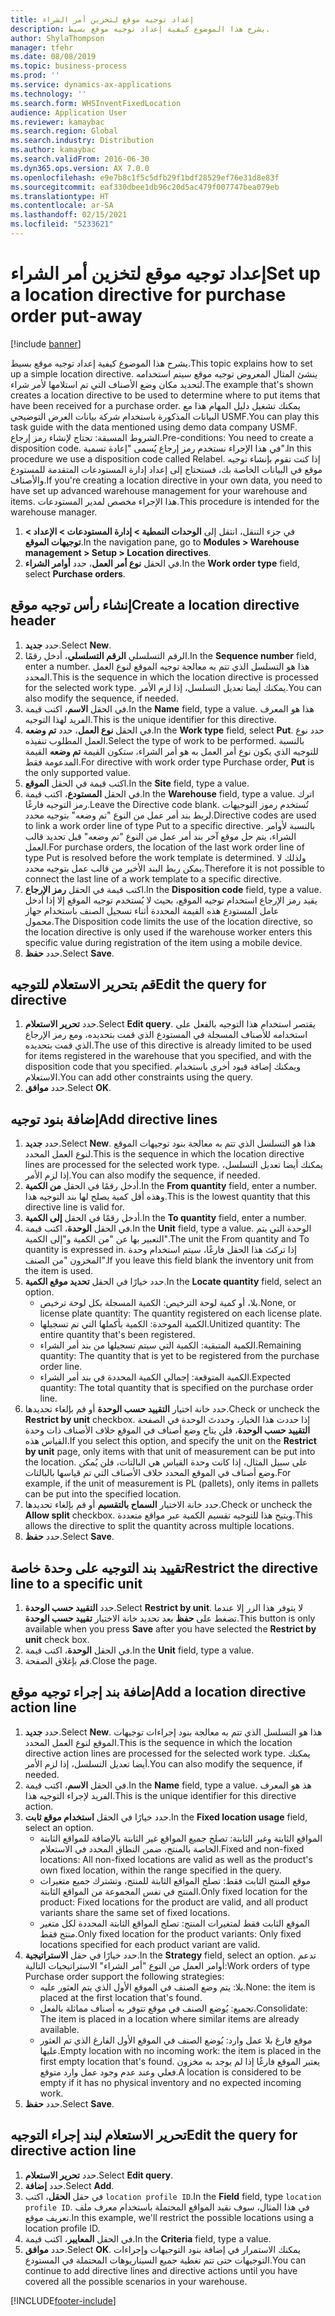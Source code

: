 ```yaml
---
title: إعداد توجيه موقع لتخزين أمر الشراء
description: يشرح هذا الموضوع كيفية إعداد توجيه موقع بسيط.
author: ShylaThompson
manager: tfehr
ms.date: 08/08/2019
ms.topic: business-process
ms.prod: ''
ms.service: dynamics-ax-applications
ms.technology: ''
ms.search.form: WHSInventFixedLocation
audience: Application User
ms.reviewer: kamaybac
ms.search.region: Global
ms.search.industry: Distribution
ms.author: kamaybac
ms.search.validFrom: 2016-06-30
ms.dyn365.ops.version: AX 7.0.0
ms.openlocfilehash: e9e7b8c1f5c5dfb29f1bdf28529ef76e31d8e83f
ms.sourcegitcommit: eaf330dbee1db96c20d5ac479f007747bea079eb
ms.translationtype: HT
ms.contentlocale: ar-SA
ms.lasthandoff: 02/15/2021
ms.locfileid: "5233621"
---
```

# <a name="set-up-a-location-directive-for-purchase-order-put-away"></a><span data-ttu-id="6b7dc-103">إعداد توجيه موقع لتخزين أمر الشراء</span><span class="sxs-lookup"><span data-stu-id="6b7dc-103">Set up a location directive for purchase order put-away</span></span>

[!include [banner](../../includes/banner.md)]

<span data-ttu-id="6b7dc-104">يشرح هذا الموضوع كيفية إعداد توجيه موقع بسيط.</span><span class="sxs-lookup"><span data-stu-id="6b7dc-104">This topic explains how to set up a simple location directive.</span></span> <span data-ttu-id="6b7dc-105">ينشئ المثال المعروض توجيه موقع سيتم استخدامه لتحديد مكان وضع الأصناف التي تم استلامها لأمر شراء.</span><span class="sxs-lookup"><span data-stu-id="6b7dc-105">The example that's shown creates a location directive to be used to determine where to put items that have been received for a purchase order.</span></span> <span data-ttu-id="6b7dc-106">يمكنك تشغيل دليل المهام هذا مع البيانات المذكورة باستخدام شركة بيانات العرض التوضيحي USMF.</span><span class="sxs-lookup"><span data-stu-id="6b7dc-106">You can play this task guide with the data mentioned using demo data company USMF.</span></span> <span data-ttu-id="6b7dc-107">الشروط المسبقة: تحتاج لإنشاء رمز إرجاع.</span><span class="sxs-lookup"><span data-stu-id="6b7dc-107">Pre-conditions: You need to create a disposition code.</span></span> <span data-ttu-id="6b7dc-108">في هذا الإجراء نستخدم رمز إرجاع يُسمى "إعادة تسمية".</span><span class="sxs-lookup"><span data-stu-id="6b7dc-108">In this procedure we use a disposition code called Relabel.</span></span> <span data-ttu-id="6b7dc-109">إذا كنت تقوم بإنشاء توجيه موقع في البيانات الخاصة بك، فستحتاج إلى إعداد إدارة المستودعات المتقدمة للمستودع والأصناف.</span><span class="sxs-lookup"><span data-stu-id="6b7dc-109">If you're creating a location directive in your own data, you need to have set up advanced warehouse management for your warehouse and items.</span></span> <span data-ttu-id="6b7dc-110">هذا الإجراء مخصص لمدير المستودعات.</span><span class="sxs-lookup"><span data-stu-id="6b7dc-110">This procedure is intended for the warehouse manager.</span></span>

1. <span data-ttu-id="6b7dc-111">في جزء التنقل، انتقل إلى **الوحدات النمطية > إدارة المستودعات > الإعداد > توجيهات الموقع**.</span><span class="sxs-lookup"><span data-stu-id="6b7dc-111">In the navigation pane, go to **Modules > Warehouse management > Setup > Location directives**.</span></span>
2. <span data-ttu-id="6b7dc-112">في الحقل **نوع أمر العمل**، حدد **أوامر الشراء**.</span><span class="sxs-lookup"><span data-stu-id="6b7dc-112">In the **Work order type** field, select **Purchase orders**.</span></span>

## <a name="create-a-location-directive-header"></a><span data-ttu-id="6b7dc-113">إنشاء رأس توجيه موقع</span><span class="sxs-lookup"><span data-stu-id="6b7dc-113">Create a location directive header</span></span>
1. <span data-ttu-id="6b7dc-114">حدد **جديد**.</span><span class="sxs-lookup"><span data-stu-id="6b7dc-114">Select **New**.</span></span>
2. <span data-ttu-id="6b7dc-115">الرقم التسلسلي **الرقم التسلسلي**، أدخل رقمًا.</span><span class="sxs-lookup"><span data-stu-id="6b7dc-115">In the **Sequence number** field, enter a number.</span></span> <span data-ttu-id="6b7dc-116">هذا هو التسلسل الذي تتم به معالجة توجيه الموقع لنوع العمل المحدد.</span><span class="sxs-lookup"><span data-stu-id="6b7dc-116">This is the sequence in which the location directive is processed for the selected work type.</span></span> <span data-ttu-id="6b7dc-117">يمكنك أيضا تعديل التسلسل، إذا لزم الأمر.</span><span class="sxs-lookup"><span data-stu-id="6b7dc-117">You can also modify the sequence, if needed.</span></span>  
3. <span data-ttu-id="6b7dc-118">في الحقل **الاسم**، اكتب قيمة.</span><span class="sxs-lookup"><span data-stu-id="6b7dc-118">In the **Name** field, type a value.</span></span> <span data-ttu-id="6b7dc-119">هذا هو المعرف الفريد لهذا التوجيه.</span><span class="sxs-lookup"><span data-stu-id="6b7dc-119">This is the unique identifier for this directive.</span></span>  
4. <span data-ttu-id="6b7dc-120">في الحقل **نوع العمل**، حدد **تم وضعه**.</span><span class="sxs-lookup"><span data-stu-id="6b7dc-120">In the **Work type** field, select **Put**.</span></span> <span data-ttu-id="6b7dc-121">حدد نوع العمل المطلوب تنفيذه.</span><span class="sxs-lookup"><span data-stu-id="6b7dc-121">Select the type of work to be performed.</span></span> <span data-ttu-id="6b7dc-122">بالنسبة للتوجيه الذي يكون نوع أمر العمل به هو أمر الشراء، ستكون القيمة **تم وضعه** القيمة المدعومة فقط.</span><span class="sxs-lookup"><span data-stu-id="6b7dc-122">For directive with work order type Purchase order, **Put** is the only supported value.</span></span>  
5. <span data-ttu-id="6b7dc-123">اكتب قيمة في الحقل **الموقع**.</span><span class="sxs-lookup"><span data-stu-id="6b7dc-123">In the **Site** field, type a value.</span></span>
6. <span data-ttu-id="6b7dc-124">في الحقل **المستودع**، اكتب قيمة.</span><span class="sxs-lookup"><span data-stu-id="6b7dc-124">In the **Warehouse** field, type a value.</span></span> <span data-ttu-id="6b7dc-125">اترك رمز التوجيه فارغًا.</span><span class="sxs-lookup"><span data-stu-id="6b7dc-125">Leave the Directive code blank.</span></span>  <span data-ttu-id="6b7dc-126">تُستخدم رموز التوجيهات لربط بند أمر عمل من النوع "تم وضعه" بتوجيه محدد.</span><span class="sxs-lookup"><span data-stu-id="6b7dc-126">Directive codes are used to link a work order line of type Put to a specific directive.</span></span> <span data-ttu-id="6b7dc-127">بالنسبة لأوامر الشراء، يتم حل موقع آخر بند أمر عمل من النوع "تم وضعه" قبل تحديد قالب العمل.</span><span class="sxs-lookup"><span data-stu-id="6b7dc-127">For purchase orders, the location of the last work order line of type Put is resolved before the work template is determined.</span></span> <span data-ttu-id="6b7dc-128">ولذلك لا يمكن ربط البند الأخير من قالب عمل بتوجيه محدد.</span><span class="sxs-lookup"><span data-stu-id="6b7dc-128">Therefore it is not possible to connect the last line of a work template to a specific directive.</span></span>   
7. <span data-ttu-id="6b7dc-129">اكتب قيمة في الحقل **رمز الإرجاع**.</span><span class="sxs-lookup"><span data-stu-id="6b7dc-129">In the **Disposition code** field, type a value.</span></span> <span data-ttu-id="6b7dc-130">يقيد رمز الإرجاع استخدام توجيه الموقع، بحيث لا يُستخدم توجيه الموقع إلا إذا أدخل عامل المستودع هذه القيمة المحددة أثناء تسجيل الصنف باستخدام جهاز محمول.</span><span class="sxs-lookup"><span data-stu-id="6b7dc-130">The Disposition code limits the use of the location directive, so the location directive is only used if the warehouse worker enters this specific value during registration of the item using a mobile device.</span></span>  
8. <span data-ttu-id="6b7dc-131">حدد **حفظ**.</span><span class="sxs-lookup"><span data-stu-id="6b7dc-131">Select **Save**.</span></span>

## <a name="edit-the-query-for-directive"></a><span data-ttu-id="6b7dc-132">قم بتحرير الاستعلام للتوجيه</span><span class="sxs-lookup"><span data-stu-id="6b7dc-132">Edit the query for directive</span></span>
1. <span data-ttu-id="6b7dc-133">حدد **تحرير الاستعلام**.</span><span class="sxs-lookup"><span data-stu-id="6b7dc-133">Select **Edit query**.</span></span> <span data-ttu-id="6b7dc-134">يقتصر استخدام هذا التوجيه بالفعل على استخدامه للأصناف المسجلة في المستودع الذي قمت بتحديده، ومع رمز الإرجاع الذي قمت بتحديده.</span><span class="sxs-lookup"><span data-stu-id="6b7dc-134">The use of this directive is already limited to be used for items registered in the warehouse that you specified, and with the disposition code that you specified.</span></span> <span data-ttu-id="6b7dc-135">ويمكنك إضافة قيود أخرى باستخدام الاستعلام.</span><span class="sxs-lookup"><span data-stu-id="6b7dc-135">You can add other constraints using the query.</span></span>  
2. <span data-ttu-id="6b7dc-136">حدد **موافق**.</span><span class="sxs-lookup"><span data-stu-id="6b7dc-136">Select **OK**.</span></span>

## <a name="add-directive-lines"></a><span data-ttu-id="6b7dc-137">إضافة بنود توجيه</span><span class="sxs-lookup"><span data-stu-id="6b7dc-137">Add directive lines</span></span>
1. <span data-ttu-id="6b7dc-138">حدد **جديد**.</span><span class="sxs-lookup"><span data-stu-id="6b7dc-138">Select **New**.</span></span> <span data-ttu-id="6b7dc-139">هذا هو التسلسل الذي تتم به معالجة بنود توجيهات الموقع لنوع العمل المحدد.</span><span class="sxs-lookup"><span data-stu-id="6b7dc-139">This is the sequence in which the location directive lines are processed for the selected work type.</span></span> <span data-ttu-id="6b7dc-140">يمكنك أيضا تعديل التسلسل، إذا لزم الأمر.</span><span class="sxs-lookup"><span data-stu-id="6b7dc-140">You can also modify the sequence, if needed.</span></span>  
2. <span data-ttu-id="6b7dc-141">أدخل رقمًا في الحقل **من الكمية**.</span><span class="sxs-lookup"><span data-stu-id="6b7dc-141">In the **From quantity** field, enter a number.</span></span> <span data-ttu-id="6b7dc-142">وهذه أقل كمية يصلح لها بند التوجيه هذا.</span><span class="sxs-lookup"><span data-stu-id="6b7dc-142">This is the lowest quantity that this directive line is valid for.</span></span>  
3. <span data-ttu-id="6b7dc-143">أدخل رقمًا في الحقل **إلى الكمية**.</span><span class="sxs-lookup"><span data-stu-id="6b7dc-143">In the **To quantity** field, enter a number.</span></span>
4. <span data-ttu-id="6b7dc-144">في الحقل **الوحدة**، اكتب قيمة.</span><span class="sxs-lookup"><span data-stu-id="6b7dc-144">In the **Unit** field, type a value.</span></span> <span data-ttu-id="6b7dc-145">الوحدة التي يتم التعبير بها عن "من الكمية و"إلى الكمية".</span><span class="sxs-lookup"><span data-stu-id="6b7dc-145">The unit the From quantity and To quantity is expressed in.</span></span> <span data-ttu-id="6b7dc-146">إذا تركتَ هذا الحقل فارغًا، سيتم استخدام وحدة المخزون "من الصنف".</span><span class="sxs-lookup"><span data-stu-id="6b7dc-146">If you leave this field blank the inventory unit from the item is used.</span></span>  
5. <span data-ttu-id="6b7dc-147">حدد خيارًا في الحقل **تحديد موقع الكمية**.</span><span class="sxs-lookup"><span data-stu-id="6b7dc-147">In the **Locate quantity** field, select an option.</span></span>
    - <span data-ttu-id="6b7dc-148">بلا، أو كمية لوحة الترخيص: الكمية المسجلة بكل لوحة ترخيص.</span><span class="sxs-lookup"><span data-stu-id="6b7dc-148">None, or license plate quantity: The quantity registered on each license plate.</span></span>  
    - <span data-ttu-id="6b7dc-149">الكمية الموحدة: الكمية بأكملها التي تم تسجيلها.</span><span class="sxs-lookup"><span data-stu-id="6b7dc-149">Unitized quantity: The entire quantity that's been registered.</span></span>  
    - <span data-ttu-id="6b7dc-150">الكمية المتبقية: الكمية التي سيتم تسجيلها من بند أمر الشراء.</span><span class="sxs-lookup"><span data-stu-id="6b7dc-150">Remaining quantity: The quantity that is yet to be registered from the purchase order line.</span></span>  
    - <span data-ttu-id="6b7dc-151">الكمية المتوقعة: إجمالي الكمية المحددة في بند أمر الشراء.</span><span class="sxs-lookup"><span data-stu-id="6b7dc-151">Expected quantity: The total quantity that is specified on the purchase order line.</span></span>  
6. <span data-ttu-id="6b7dc-152">حدد خانة اختيار **التقييد حسب الوحدة** أو قم بإلغاء تحديدها.</span><span class="sxs-lookup"><span data-stu-id="6b7dc-152">Check or uncheck the **Restrict by unit** checkbox.</span></span> <span data-ttu-id="6b7dc-153">إذا حددت هذا الخيار، وحددتَ الوحدة في الصفحة **التقييد حسب الوحدة**، فلن يتاح وضع أصناف في الموقع خلاف الأصناف ذات وحدة القياس هذه.</span><span class="sxs-lookup"><span data-stu-id="6b7dc-153">If you select this option, and specify the unit on the **Restrict by unit** page, only items with that unit of measurement can be put into the location.</span></span> <span data-ttu-id="6b7dc-154">على سبيل المثال، إذا كانت وحدة القياس هي البالتات، فلن يُمكن وضع أصناف في الموقع المحدد خلاف الأصناف التي تم قياسها بالبالتات.</span><span class="sxs-lookup"><span data-stu-id="6b7dc-154">For example, if the unit of measurement is PL (pallets), only items in pallets can be put into the specified location.</span></span>  
7. <span data-ttu-id="6b7dc-155">حدد خانة الاختيار **السماح بالتقسيم** أو قم بإلغاء تحديدها.</span><span class="sxs-lookup"><span data-stu-id="6b7dc-155">Check or uncheck the **Allow split** checkbox.</span></span> <span data-ttu-id="6b7dc-156">ويتيح هذا للتوجيه تقسيم الكمية عبر مواقع متعددة.</span><span class="sxs-lookup"><span data-stu-id="6b7dc-156">This allows the directive to split the quantity across multiple locations.</span></span>  
8. <span data-ttu-id="6b7dc-157">حدد **حفظ**.</span><span class="sxs-lookup"><span data-stu-id="6b7dc-157">Select **Save**.</span></span>

## <a name="restrict-the-directive-line-to-a-specific-unit"></a><span data-ttu-id="6b7dc-158">تقييد بند التوجيه على وحدة خاصة</span><span class="sxs-lookup"><span data-stu-id="6b7dc-158">Restrict the directive line to a specific unit</span></span>
1. <span data-ttu-id="6b7dc-159">حدد **التقييد حسب الوحدة**.</span><span class="sxs-lookup"><span data-stu-id="6b7dc-159">Select **Restrict by unit**.</span></span> <span data-ttu-id="6b7dc-160">لا يتوفر هذا الزر إلا عندما تضغط على **حفظ** بعد تحديد خانة الاختيار **تقييد حسب الوحدة**.</span><span class="sxs-lookup"><span data-stu-id="6b7dc-160">This button is only available when you press **Save** after you have selected the **Restrict by unit** check box.</span></span>  
2. <span data-ttu-id="6b7dc-161">في الحقل **الوحدة**، اكتب قيمة.</span><span class="sxs-lookup"><span data-stu-id="6b7dc-161">In the **Unit** field, type a value.</span></span>
3. <span data-ttu-id="6b7dc-162">قم بإغلاق الصفحة.</span><span class="sxs-lookup"><span data-stu-id="6b7dc-162">Close the page.</span></span>

## <a name="add-a-location-directive-action-line"></a><span data-ttu-id="6b7dc-163">إضافة بند إجراء توجيه موقع</span><span class="sxs-lookup"><span data-stu-id="6b7dc-163">Add a location directive action line</span></span>
1. <span data-ttu-id="6b7dc-164">حدد **جديد**.</span><span class="sxs-lookup"><span data-stu-id="6b7dc-164">Select **New**.</span></span> <span data-ttu-id="6b7dc-165">هذا هو التسلسل الذي تتم به معالجة بنود إجراءات توجيهات الموقع لنوع العمل المحدد.</span><span class="sxs-lookup"><span data-stu-id="6b7dc-165">This is the sequence in which the location directive action lines are processed for the selected work type.</span></span> <span data-ttu-id="6b7dc-166">يمكنك أيضا تعديل التسلسل، إذا لزم الأمر.</span><span class="sxs-lookup"><span data-stu-id="6b7dc-166">You can also modify the sequence, if needed.</span></span>  
2. <span data-ttu-id="6b7dc-167">في الحقل **الاسم**، اكتب قيمة.</span><span class="sxs-lookup"><span data-stu-id="6b7dc-167">In the **Name** field, type a value.</span></span> <span data-ttu-id="6b7dc-168">هذ هو المعرف الفريد لإجراء التوجيه هذا.</span><span class="sxs-lookup"><span data-stu-id="6b7dc-168">This is the unique identifier for this directive action.</span></span>  
3. <span data-ttu-id="6b7dc-169">حدد خيارًا في الحقل **استخدام موقع ثابت**.</span><span class="sxs-lookup"><span data-stu-id="6b7dc-169">In the **Fixed location usage** field, select an option.</span></span>
    - <span data-ttu-id="6b7dc-170">المواقع الثابتة وغير الثابتة: تصلح جميع المواقع غير الثابتة بالإضافة للمواقع الثابتة الخاصة بالمنتج، ضمن النطاق المحدد في الاستعلام.</span><span class="sxs-lookup"><span data-stu-id="6b7dc-170">Fixed and non-fixed locations: All non-fixed locations are valid as well as the product's own fixed location, within the range specified in the query.</span></span>  
    - <span data-ttu-id="6b7dc-171">موقع المنتج الثابت فقط: تصلح المواقع الثابتة للمنتج، وتشترك جميع متغيرات المنتج في نفس المجموعة من المواقع الثابتة.</span><span class="sxs-lookup"><span data-stu-id="6b7dc-171">Only fixed location for the product: Fixed locations for the product are valid, and all product variants share the same set of fixed locations.</span></span>  
    - <span data-ttu-id="6b7dc-172">الموقع الثابت فقط لمتغيرات المنتج: تصلح المواقع الثابتة المحددة لكل متغير منتج فقط.</span><span class="sxs-lookup"><span data-stu-id="6b7dc-172">Only fixed location for the product variants: Only fixed locations specified for each product variant are valid.</span></span>  
4. <span data-ttu-id="6b7dc-173">حدد خيارًا في حقل **الاستراتيجية**.</span><span class="sxs-lookup"><span data-stu-id="6b7dc-173">In the **Strategy** field, select an option.</span></span> <span data-ttu-id="6b7dc-174">تدعم أوامر العمل من النوع "أمر الشراء" الاستراتيجيات التالية:</span><span class="sxs-lookup"><span data-stu-id="6b7dc-174">Work orders of type Purchase order support the following strategies:</span></span> 
    - <span data-ttu-id="6b7dc-175">بلا: يتم وضع الصنف في الموقع الأول الذي يتم العثور عليه.</span><span class="sxs-lookup"><span data-stu-id="6b7dc-175">None: the item is placed at the first location that's found.</span></span>  
    - <span data-ttu-id="6b7dc-176">تجميع: يُوضع الصنف في موقع تتوفر به أصناف مماثلة بالفعل.</span><span class="sxs-lookup"><span data-stu-id="6b7dc-176">Consolidate: The item is placed in a location where similar items are already available.</span></span>  
    - <span data-ttu-id="6b7dc-177">موقع فارغ بلا عمل وارد: يُوضع الصنف في الموقع الأول الفارغ الذي تم العثور عليها.</span><span class="sxs-lookup"><span data-stu-id="6b7dc-177">Empty location with no incoming work: the item is placed in the first empty location that's found.</span></span> <span data-ttu-id="6b7dc-178">يعتبر الموقع فارغًا إذا لم يوجد به مخزون فعلي وعند عدم وجود عمل وارد متوقع.</span><span class="sxs-lookup"><span data-stu-id="6b7dc-178">A location is considered to be empty if it has no physical inventory and no expected incoming work.</span></span>  
5. <span data-ttu-id="6b7dc-179">حدد **حفظ**.</span><span class="sxs-lookup"><span data-stu-id="6b7dc-179">Select **Save**.</span></span>

## <a name="edit-the-query-for-directive-action-line"></a><span data-ttu-id="6b7dc-180">تحرير الاستعلام لبند إجراء التوجيه</span><span class="sxs-lookup"><span data-stu-id="6b7dc-180">Edit the query for directive action line</span></span>
1. <span data-ttu-id="6b7dc-181">حدد **تحرير الاستعلام**.</span><span class="sxs-lookup"><span data-stu-id="6b7dc-181">Select **Edit query**.</span></span>
2. <span data-ttu-id="6b7dc-182">حدد **إضافة**.</span><span class="sxs-lookup"><span data-stu-id="6b7dc-182">Select **Add**.</span></span>
3. <span data-ttu-id="6b7dc-183">في حقل **الحقل**، اكتب `location profile ID`.</span><span class="sxs-lookup"><span data-stu-id="6b7dc-183">In the **Field** field, type `location profile ID`.</span></span> <span data-ttu-id="6b7dc-184">في هذا المثال، سوف نقيد المواقع المحتملة باستخدام معرف ملف تعريف موقع.</span><span class="sxs-lookup"><span data-stu-id="6b7dc-184">In this example, we'll restrict the possible locations using a location profile ID.</span></span>  
4. <span data-ttu-id="6b7dc-185">في الحقل **المعايير**، اكتب قيمة.</span><span class="sxs-lookup"><span data-stu-id="6b7dc-185">In the **Criteria** field, type a value.</span></span>
5. <span data-ttu-id="6b7dc-186">حدد **موافق**.</span><span class="sxs-lookup"><span data-stu-id="6b7dc-186">Select **OK**.</span></span> <span data-ttu-id="6b7dc-187">يمكنك الاستمرار في إضافة بنود التوجيهات وإجراءات التوجيهات حتى تتم تغطية جميع السيناريوهات المحتملة في المستودع.</span><span class="sxs-lookup"><span data-stu-id="6b7dc-187">You can continue to add directive lines and directive actions until you have covered all the possible scenarios in your warehouse.</span></span>  



[!INCLUDE[footer-include](../../../includes/footer-banner.md)]